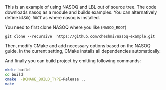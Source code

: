 
This is an example of using NASOQ and LBL out of source tree. 
The code downloads nasoq as a module and builds examples. 
You can alternatively define `NASOQ_ROOT` as where nasoq is installed.


You need to first clone NASOQ where you like (`NASOQ_ROOT`)
```
git clone --recursive  https://github.com/cheshmi/nasoq-example.git
```
Then, modify CMake and add necessary options based on the NASOQ guide.
In the current setting, CMake installs all dependencies automatically.

And finally you can build project by emitting following commands:
```bash
mkdir build
cd build
cmake  -DCMAKE_BUILD_TYPE=Release ..
make
```


